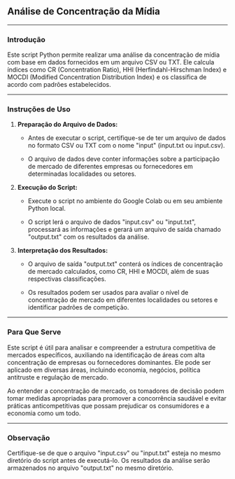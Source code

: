 ## Análise de Concentração da Mídia

---

### Introdução

Este script Python permite realizar uma análise da concentração de mídia com base em dados fornecidos em um arquivo CSV ou TXT. Ele calcula índices como CR (Concentration Ratio), HHI (Herfindahl-Hirschman Index) e MOCDI (Modified Concentration Distribution Index) e os classifica de acordo com padrões estabelecidos.

---

### Instruções de Uso

1. **Preparação do Arquivo de Dados:**

    - Antes de executar o script, certifique-se de ter um arquivo de dados no formato CSV ou TXT com o nome "input" (input.txt ou input.csv).
    
    - O arquivo de dados deve conter informações sobre a participação de mercado de diferentes empresas ou fornecedores em determinadas localidades ou setores.

2. **Execução do Script:**

    - Execute o script no ambiente do Google Colab ou em seu ambiente Python local.

    - O script lerá o arquivo de dados "input.csv" ou "input.txt", processará as informações e gerará um arquivo de saída chamado "output.txt" com os resultados da análise.

3. **Interpretação dos Resultados:**

    - O arquivo de saída "output.txt" conterá os índices de concentração de mercado calculados, como CR, HHI e MOCDI, além de suas respectivas classificações.

    - Os resultados podem ser usados para avaliar o nível de concentração de mercado em diferentes localidades ou setores e identificar padrões de competição.

---

### Para Que Serve

Este script é útil para analisar e compreender a estrutura competitiva de mercados específicos, auxiliando na identificação de áreas com alta concentração de empresas ou fornecedores dominantes. Ele pode ser aplicado em diversas áreas, incluindo economia, negócios, política antitruste e regulação de mercado.

Ao entender a concentração de mercado, os tomadores de decisão podem tomar medidas apropriadas para promover a concorrência saudável e evitar práticas anticompetitivas que possam prejudicar os consumidores e a economia como um todo.

---

### Observação

Certifique-se de que o arquivo "input.csv" ou "input.txt" esteja no mesmo diretório do script antes de executá-lo. Os resultados da análise serão armazenados no arquivo "output.txt" no mesmo diretório.
